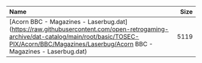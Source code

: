|Name|Size|
|:---|---:|
|[Acorn BBC - Magazines - Laserbug.dat](https://raw.githubusercontent.com/open-retrogaming-archive/dat-catalog/main/root/basic/TOSEC-PIX/Acorn/BBC/Magazines/Laserbug/Acorn BBC - Magazines - Laserbug.dat)|5119|
